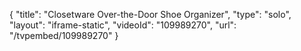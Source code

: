 {
    "title": "Closetware Over-the-Door Shoe Organizer",
    "type": "solo",
    "layout": "iframe-static",
    "videoId": "109989270",
    "url": "\/tvpembed\/109989270"
}